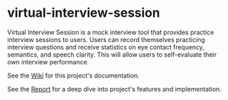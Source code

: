 # virtual-interview-session

Virtual Interview Session is a mock interview tool that provides practice interview sessions to users.
Users can record themselves practicing interview questions and receive statistics on eye contact frequency, semantics, and speech clarity.
This will allow users to self-evaluate their own interview performance.

See the [Wiki](https://github.com/patrick-5546/virtual-interview-session/wiki) for this project's documentation.

See the [Report](/docs/L2B-18%20Report.pdf) for a deep dive into project's features and implementation.
